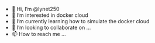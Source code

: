 - 👋 Hi, I’m @lynet250
- 👀 I’m interested in docker cloud
- 🌱 I’m currently learning how to simulate the docker cloud
- 💞️ I’m looking to collaborate on ...
- 📫 How to reach me ...

<!---
lynet250/lynet250 is a ✨ special ✨ repository because its `README.md` (this file) appears on your GitHub profile.
You can click the Preview link to take a look at your changes.
--->
